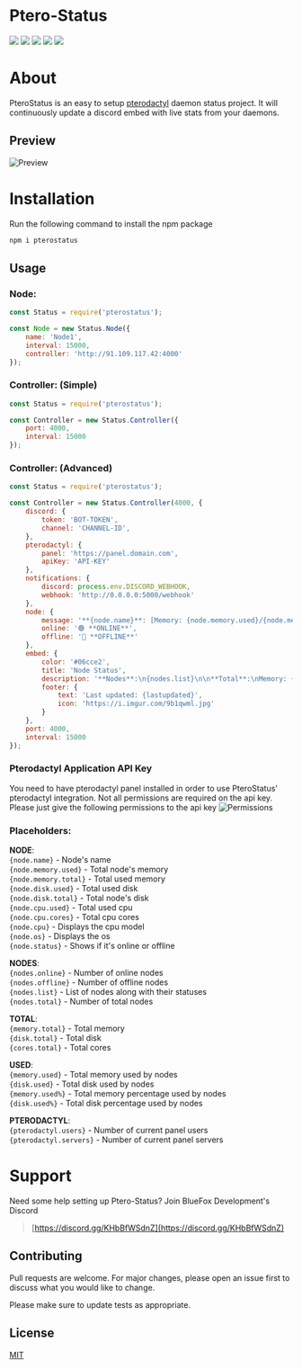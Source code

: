 # Ptero-Status
![](https://img.shields.io/github/stars/BlueFox-Development/Ptero-Status) ![](https://img.shields.io/github/forks/BlueFox-Development/Ptero-Status) ![](https://img.shields.io/github/issues/BlueFox-Development/Ptero-Status) ![](https://img.shields.io/github/license/BlueFox-Development/Ptero-Status) ![](https://img.shields.io/discord/870418236078960791)

# About
PteroStatus is an easy to setup [pterodactyl](https://github.com/pterodactyl/panel) daemon status project. It will continuously update a discord embed with live stats from your daemons.

## Preview

![Preview](https://cdn.flaringphoenix.com/8j1s)

# Installation

Run the following command to install the npm package

```bash
npm i pterostatus
```

## Usage

### Node:
```javascript
const Status = require('pterostatus');

const Node = new Status.Node({
    name: 'Node1',
    interval: 15000,
    controller: 'http://91.109.117.42:4000'
});
```

### Controller: (Simple)
```javascript
const Status = require('pterostatus');

const Controller = new Status.Controller({
    port: 4000,
    interval: 15000
});
```

### Controller: (Advanced)
```javascript
const Status = require('pterostatus');

const Controller = new Status.Controller(4000, {
    discord: {
        token: 'BOT-TOKEN',
        channel: 'CHANNEL-ID',
    },
    pterodactyl: {
        panel: 'https://panel.domain.com',
        apiKey: 'API-KEY'
    },
    notifications: {
        discord: process.env.DISCORD_WEBHOOK,
        webhook: 'http://0.0.0.0:5000/webhook'
    },
    node: {
        message: '**{node.name}**: [Memory: {node.memory.used}/{node.memory.total}] [Disk: {node.disk.used}/{node.disk.total}]',
        online: '🟢 **ONLINE**',
        offline: '🔴 **OFFLINE**'
    },
    embed: {
        color: '#06cce2',
        title: 'Node Status',
        description: '**Nodes**:\n{nodes.list}\n\n**Total**:\nMemory: {memory.used}/{memory.total}\nDisk: {disk.used}/{disk.total}\n\n**Pterodactyl:**\nUsers: {pterodactyl.users}\nServers: {pterodactyl.servers}',
        footer: {
            text: 'Last updated: {lastupdated}',
            icon: 'https://i.imgur.com/9b1qwml.jpg'
        }
    },
    port: 4000,
    interval: 15000
});
```

### Pterodactyl Application API Key
You need to have pterodactyl panel installed in order to use PteroStatus' pterodactyl integration.
Not all permissions are required on the api key. Please just give the following permissions to the api key
![Permissions](https://cdn.flaringphoenix.com/pRoQ)

### Placeholders:
**NODE**:<br />
`{node.name}` - Node's name<br />
`{node.memory.used}` - Total node's memory<br />
`{node.memory.total}` - Total used memory<br />
`{node.disk.used}` - Total used disk<br />
`{node.disk.total}` - Total node's disk<br />
`{node.cpu.used}` - Total used cpu<br />
`{node.cpu.cores}` - Total cpu cores<br />
`{node.cpu}` - Displays the cpu model<br />
`{node.os}` - Displays the os<br />
`{node.status}` - Shows if it's online or offline<br />

**NODES**:<br />
`{nodes.online}` - Number of online nodes<br />
`{nodes.offline}` - Number of offline nodes<br />
`{nodes.list}` - List of nodes along with their statuses<br />
`{nodes.total}` - Number of total nodes<br />

**TOTAL**:<br />
`{memory.total}` - Total memory<br />
`{disk.total}` - Total disk<br />
`{cores.total}` - Total cores<br />

**USED**:<br />
`{memory.used}` - Total memory used by nodes<br />
`{disk.used}` - Total disk used by nodes<br />
`{memory.used%}` - Total memory percentage used by nodes<br />
`{disk.used%}` - Total disk percentage used by nodes<br />

**PTERODACTYL**:<br />
`{pterodactyl.users}` - Number of current panel users<br />
`{pterodactyl.servers}` - Number of current panel servers<br />

# Support
Need some help setting up Ptero-Status?
Join BlueFox Development's Discord
> [https://discord.gg/KHbBfWSdnZ](https://discord.gg/KHbBfWSdnZ)
 
## Contributing
Pull requests are welcome. For major changes, please open an issue first to discuss what you would like to change.

Please make sure to update tests as appropriate.

## License
[MIT](https://choosealicense.com/licenses/mit/)
